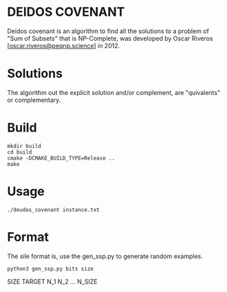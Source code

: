 # DEIDOS COVENANT

Deidos covenant is an algorithm to find all the solutions to a problem of "Sum of Subsets" that is NP-Complete, was developed by Oscar Riveros [oscar.riveros@peqnp.science] in 2012.

# Solutions

The algorithm out the explicit solution and/or complement, are "quivalents" or complementary.

# Build

	mkdir build
	cd build
	cmake -DCMAKE_BUILD_TYPE=Release ..
	make

# Usage
	
	./deudos_covenant instance.txt

# Format

The sile format is, use the gen_ssp.py to generate random examples. 

	python3 gen_ssp.py bits size

SIZE
TARGET
N_1
N_2
...
N_SIZE
